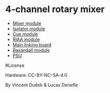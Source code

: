 # 4-channel rotary mixer

* [Mixer module](https://github.com/kedud/4_channel_mixer)
* [Isolator module](https://github.com/kedud/isolator)
* [Cue module](https://github.com/kedud/cue)
* [RIAA module](https://github.com/kedud/RIAA)
* [Main linking board](https://github.com/kedud/main_board)
* [Baxandall module](https://github.com/kedud/baxandall)
* [PSU](https://github.com/kedud/power_supply)

#License

Hardware: CC-BY-NC-SA-4.0

By Vincent Dudek & Lucas Denefle